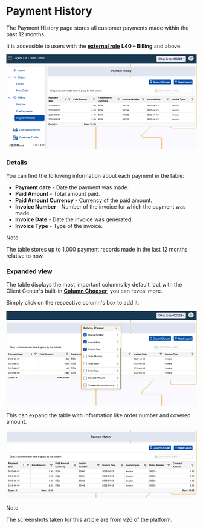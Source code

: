 # Payment History

The Payment History page stores all customer payments made within the past 12 months.

It is accessible to users with the **[external role](https://docs.erp.net/tech/modules/crm/sales/customers/external-access.html#roles)** **L40 – Billing** and above.

![pictures](pictures/payment_history_panel_new.png)

### Details

You can find the following information about each payment in the table:

- **Payment date** - Date the payment was made.
- **Paid Amount** - Total amount paid.
- **Paid Amount Currency** - Currency of the paid amount.
- **Invoice Number** - Number of the invoice for which the payment was made.
- **Invoice Date** - Date the invoice was generated.
- **Invoice Type** - Type of the invoice.

> [!NOTE]
>
> The table stores up to 1,000 payment records made in the last 12 months relative to now.

### Expanded view

The table displays the most important columns by default, but with the Client Center's built-in **[Column Chooser](../grid-control.md#column-chooser)**, you can reveal more.

Simply click on the respective column's box to add it.

![pictures](pictures/payment_history_columns_new.png)

This can expand the table with information like order number and covered amount.

![pictures](pictures/payment_history_expanded.png)

> [!NOTE]
> The screenshots taken for this article are from v26 of the platform.
> 
